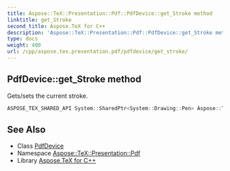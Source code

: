 ```yaml
---
title: Aspose::TeX::Presentation::Pdf::PdfDevice::get_Stroke method
linktitle: get_Stroke
second_title: Aspose.TeX for C++
description: 'Aspose::TeX::Presentation::Pdf::PdfDevice::get_Stroke method. Gets/sets the current stroke in C++.'
type: docs
weight: 400
url: /cpp/aspose.tex.presentation.pdf/pdfdevice/get_stroke/
---
```

## PdfDevice::get_Stroke method


Gets/sets the current stroke.

```cpp
ASPOSE_TEX_SHARED_API System::SharedPtr<System::Drawing::Pen> Aspose::TeX::Presentation::Pdf::PdfDevice::get_Stroke() override
```




## See Also

* Class [PdfDevice](../)
* Namespace [Aspose::TeX::Presentation::Pdf](../../)
* Library [Aspose.TeX for C++](../../../)
